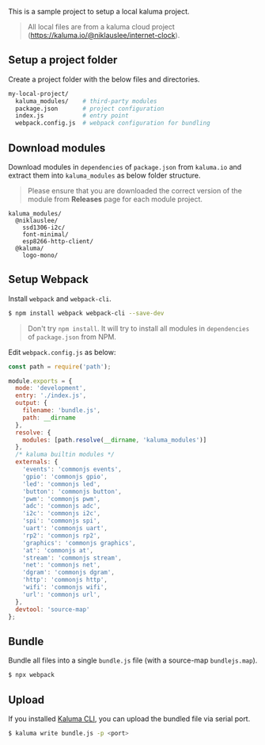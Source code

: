 This is a sample project to setup a local kaluma project.

> All local files are from a kaluma cloud project (https://kaluma.io/@niklauslee/internet-clock).

## Setup a project folder

Create a project folder with the below files and directories.

```sh
my-local-project/
  kaluma_modules/    # third-party modules
  package.json       # project configuration
  index.js           # entry point
  webpack.config.js  # webpack configuration for bundling
```

## Download modules

Download modules in `dependencies` of `package.json` from `kaluma.io` and extract them into `kaluma_modules` as below folder structure.

> Please ensure that you are downloaded the correct version of the module from __Releases__ page for each module project.

```
kaluma_modules/
  @niklauslee/
    ssd1306-i2c/
    font-minimal/
    esp8266-http-client/
  @kaluma/
    logo-mono/
```



## Setup Webpack

Install `webpack` and `webpack-cli`.

```sh
$ npm install webpack webpack-cli --save-dev
```

> Don't try `npm install`. It will try to install all modules in `dependencies` of `package.json` from NPM.

Edit `webpack.config.js` as below:

```js
const path = require('path');

module.exports = {
  mode: 'development',
  entry: './index.js',
  output: {
    filename: 'bundle.js',
    path: __dirname
  },
  resolve: {
    modules: [path.resolve(__dirname, 'kaluma_modules')]
  },
  /* kaluma builtin modules */
  externals: {
    'events': 'commonjs events',
    'gpio': 'commonjs gpio',
    'led': 'commonjs led',
    'button': 'commonjs button',
    'pwm': 'commonjs pwm',
    'adc': 'commonjs adc',
    'i2c': 'commonjs i2c',
    'spi': 'commonjs spi',
    'uart': 'commonjs uart',
    'rp2': 'commonjs rp2',
    'graphics': 'commonjs graphics',
    'at': 'commonjs at',
    'stream': 'commonjs stream',
    'net': 'commonjs net',
    'dgram': 'commonjs dgram',
    'http': 'commonjs http',
    'wifi': 'commonjs wifi',
    'url': 'commonjs url',
  },
  devtool: 'source-map'
};
```

## Bundle

Bundle all files into a single `bundle.js` file (with a source-map `bundlejs.map`).

```sh
$ npx webpack
```

## Upload

If you installed [Kaluma CLI](https://github.com/kaluma-project/kaluma-cli), you can upload the bundled file via serial port.

```sh
$ kaluma write bundle.js -p <port>
```

